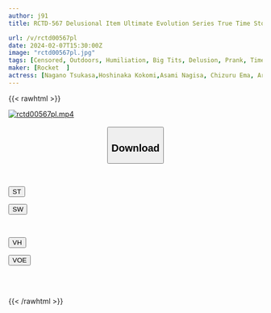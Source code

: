 ```yaml
---
author: j91
title: RCTD-567 Delusional Item Ultimate Evolution Series True Time Stopping Watch Part 28 Request Situation SP Ema Chizuru Mai Arisu Tsukasa Nagano Kokomi Hoshinaka Nagisa Asami

url: /v/rctd00567pl
date: 2024-02-07T15:30:00Z
image: "rctd00567pl.jpg"
tags: [Censored, Outdoors, Humiliation, Big Tits, Delusion, Prank, Time Stop	]
maker: [Rocket  ]
actress: [Nagano Tsukasa,Hoshinaka Kokomi,Asami Nagisa, Chizuru Ema, Arisu Mai ]
---
```



{{< rawhtml >}}

<div class="video" data-videoid="OY9wawdGXgHZVGL">
    <a href="javascript:;">
        <img src="/v/rctd00567pl/rctd00567pl.jpg" width="WIDTH" height="HEIGHT" alt="rctd00567pl.mp4" loading="lazy">
    </a>
</div>

<script type="text/javascript" src="https://j91.asia/asset/on-demand-st.js"></script>

<br>
  <link rel="stylesheet" href="https://j91.asia/asset/bs5.css">
  
  <center>
  <button class="btn btn-primary" type="button" data-bs-toggle="collapse" data-bs-target=".multi-collapse" aria-expanded="false" aria-controls="multiCollapseExample1 multiCollapseExample2"><h2>Download</h2></button></center>
</p>
<div class="row">
  <div class="col">
    <div class="collapse multi-collapse" id="multiCollapseExample1">
      <div class="card card-body">
	      	      <br>
<div class="buttons">  
<p><a href="https://streamtape.to/v/OY9wawdGXgHZVGL" target="_blank"><button class="btn-hover color-3"><i class="fa fa-download"></i> ST</button></a></p>
<p><a href="https://cdnwish.com/uxo2q5bwo73v" target="_blank"><button class="btn-hover color-2"><i class="fa fa-download"></i> SW</button></a></p></div>
    </div>
  </div>
</div>
  <div class="col">
    <div class="collapse multi-collapse" id="multiCollapseExample2">
      <div class="card card-body">
	      <br>
<div class="buttons">
<p><a href="https://vidhidepro.com/f/s9qqo545czsi" target="_blank"><button class="btn-hover color-9"><i class="fa fa-download"></i> VH</button></a></p>
<p><a href="https://voe.sx/mekzg09dkgto"><button class="btn-hover color-8"><i class="fa fa-download"></i> VOE</button></a></p></div>
<br><br>
      </div>
    </div>
  </div>
</div>

{{< /rawhtml >}}